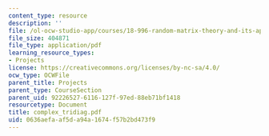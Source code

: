 ```yaml
---
content_type: resource
description: ''
file: /ol-ocw-studio-app/courses/18-996-random-matrix-theory-and-its-applications-spring-2004/0636aefaaf5da94a1674f57b2bd473f9_complex_tridiag.pdf
file_size: 404871
file_type: application/pdf
learning_resource_types:
- Projects
license: https://creativecommons.org/licenses/by-nc-sa/4.0/
ocw_type: OCWFile
parent_title: Projects
parent_type: CourseSection
parent_uid: 92226527-6116-127f-97ed-88eb71bf1418
resourcetype: Document
title: complex_tridiag.pdf
uid: 0636aefa-af5d-a94a-1674-f57b2bd473f9
---
```

